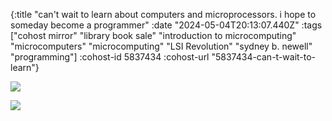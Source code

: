 {:title "can't wait to learn about computers and microprocessors. i hope to someday become a programmer"
 :date "2024-05-04T20:13:07.440Z"
 :tags ["cohost mirror" "library book sale" "introduction to microcomputing" "microcomputers" "microcomputing" "LSI Revolution" "sydney b. newell" "programming"]
 :cohost-id 5837434
 :cohost-url "5837434-can-t-wait-to-learn"}

![](/img/cohost-mirror/5837434-can-t-wait-to-learn/IMG_9432.jpeg)

![](/img/cohost-mirror/5837434-can-t-wait-to-learn/IMG_9434.jpeg)